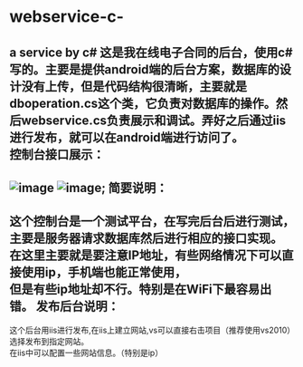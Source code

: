 # webservice-c-
a service by c#
这是我在线电子合同的后台，使用c#写的。主要是提供android端的后台方案，数据库的设计没有上传，但是代码结构很清晰，主要就是dboperation.cs这个类，它负责对数据库的操作。然后webservice.cs负责展示和调试。弄好之后通过iis进行发布，就可以在android端进行访问了。   <br  />
控制台接口展示：
-----------------------------------
![image]("http://b268.photo.store.qq.com/psb?/V13onOga2qcUC7/NNoYGJFDv0kdpKh8X6LvMgWB7BC4Ybt6eOoV49*2n5I!/c/dAwBAAAAAAAA&bo=4wDjAOMA4wADCC0!&rf=mood_app")
![image]("http://b369.photo.store.qq.com/psb?/V13onOga2qcUC7/SDqDSa0OJBNhP3ZV2IwFawTX9iSn*4AG*mS*MvmAFVU!/c/dHEBAAAAAAAA&bo=4wDjAOMA4wADCC0!&rf=mood_app");
简要说明：
-----------------------------------
这个控制台是一个测试平台，在写完后台后进行测试，主要是服务器请求数据库然后进行相应的接口实现。  <br  />  在这里主要就是要注意IP地址，有些网络情况下可以直接使用ip，手机端也能正常使用， <br  />
但是有些ip地址却不行。特别是在WiFi下最容易出错。
发布后台说明：
-----------------------------------
这个后台用iis进行发布,在iis上建立网站,vs可以直接右击项目（推荐使用vs2010）选择发布到指定网站。  <br/>在iis中可以配置一些网站信息。（特别是ip）

